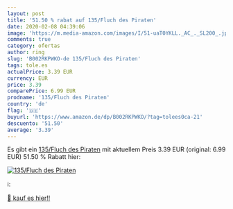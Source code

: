 ```yaml
---
layout: post
title: '51.50 % rabat auf 135/Fluch des Piraten'
date: 2020-02-08 04:39:06
image: 'https://m.media-amazon.com/images/I/51-uaT0YKLL._AC_._SL200_.jpg'
comments: true
category: ofertas
author: ring
slug: 'B002RKPWKO-de 135/Fluch des Piraten'
tags: tole.es
actualPrice: 3.39 EUR
currency: EUR
price: 3.39
comparePrice: 6.99 EUR
prodname: '135/Fluch des Piraten'
country: 'de'
flag: '🇩🇪'
buyurl: 'https://www.amazon.de/dp/B002RKPWKO/?tag=tolees0ca-21'
descuento: '51.50'
average: '3.39'
---
```


Es gibt ein [135/Fluch des Piraten](https://www.amazon.de/dp/B002RKPWKO/?tag=tolees0ca-21) mit aktuellem Preis 3.39 EUR (original: 6.99 EUR) 51.50 % Rabatt hier:

[![135/Fluch des Piraten](https://m.media-amazon.com/images/I/51-uaT0YKLL._AC_._SL200_.jpg)](https://www.amazon.de/dp/B002RKPWKO/?tag=tolees0ca-21)

ℹ️:


[🛒 kauf es hier!!](https://www.amazon.de/dp/B002RKPWKO/?tag=tolees0ca-21)

